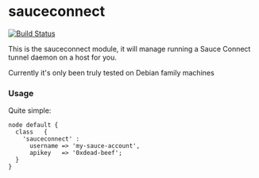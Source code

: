 # sauceconnect

[![Build Status](https://buildhive.cloudbees.com/job/rtyler/job/puppet-sauceconnect/badge/icon)](https://buildhive.cloudbees.com/job/rtyler/job/puppet-sauceconnect/)

This is the sauceconnect module, it will manage running a Sauce Connect tunnel
daemon on a host for you.


Currently it's only been truly tested on Debian family machines

### Usage

Quite simple:

```puppet
node default {
  class   {
    'sauceconnect' :
      username => 'my-sauce-account',
      apikey   => '0xdead-beef';
  }
}
```

